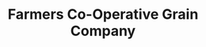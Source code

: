 ---
title: "Farmers Co-Operative Grain Company"
url: /kinde/farmers-co-operative-grain-company/
shop: convenience
---